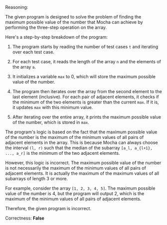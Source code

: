 Reasoning:

The given program is designed to solve the problem of finding the maximum possible value of the number that Mocha can achieve by performing the three-step operation on the array.

Here's a step-by-step breakdown of the program:

1. The program starts by reading the number of test cases `t` and iterating over each test case.

2. For each test case, it reads the length of the array `n` and the elements of the array `a`.

3. It initializes a variable `max` to 0, which will store the maximum possible value of the number.

4. The program then iterates over the array from the second element to the last element (inclusive). For each pair of adjacent elements, it checks if the minimum of the two elements is greater than the current `max`. If it is, it updates `max` with this minimum value.

5. After iterating over the entire array, it prints the maximum possible value of the number, which is stored in `max`.

The program's logic is based on the fact that the maximum possible value of the number is the maximum of the minimum values of all pairs of adjacent elements in the array. This is because Mocha can always choose the interval `(l, r)` such that the median of the subarray `[a_l, a_{l+1}, ..., a_r]` is the minimum of the two adjacent elements.

However, this logic is incorrect. The maximum possible value of the number is not necessarily the maximum of the minimum values of all pairs of adjacent elements. It is actually the maximum of the maximum values of all subarrays of length 3 or more.

For example, consider the array `[1, 2, 3, 4, 5]`. The maximum possible value of the number is 4, but the program will output 2, which is the maximum of the minimum values of all pairs of adjacent elements.

Therefore, the given program is incorrect.

Correctness: **False**